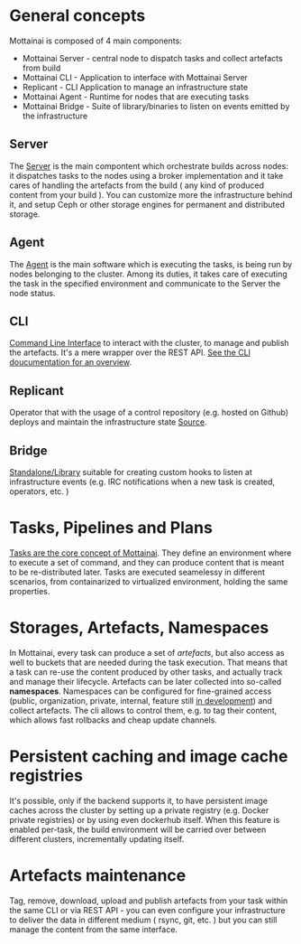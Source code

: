 # General concepts

Mottainai is composed of 4 main components:

- Mottainai Server - central node to dispatch tasks and collect artefacts from build
- Mottainai CLI - Application to interface with Mottainai Server
- Replicant - CLI Application to manage an infrastructure state
- Mottainai Agent - Runtime for nodes that are executing tasks
- Mottainai Bridge - Suite of library/binaries to listen on events emitted by the infrastructure

## Server
The [Server](https://github.com/MottainaiCI/mottainai-server) is the main compontent which orchestrate builds across nodes: it dispatches tasks to the nodes using a broker implementation and it take cares of handling the artefacts from the build ( any kind of produced content from your build ). You can customize more the infrastructure behind it,
and setup Ceph or other storage engines for permanent and distributed storage.

## Agent
The [Agent](https://github.com/MottainaiCI/mottainai-agent) is the main software which is executing the tasks, is being run by nodes belonging to the cluster. Among its duties, it takes care of executing the task in the specified environment and communicate to the Server the node status.

## CLI
[Command Line Interface](https://github.com/MottainaiCI/mottainai-cli) to interact with the cluster, to manage and publish the artefacts. It's a mere wrapper over the REST API. [See the CLI doucumentation for an overview](usage/cli.md).

## Replicant
Operator that with the usage of a control repository (e.g. hosted on Github) deploys and maintain the infrastructure state [Source](https://github.com/MottainaiCI/replicant).

## Bridge
[Standalone/Library](https://github.com/MottainaiCI/mottainai-bridge) suitable for creating custom hooks to listen at infrastructure events (e.g. IRC notifications when a new task is created, operators, etc. )

# Tasks, Pipelines and Plans

[Tasks are the core concept of Mottainai](usage/tasksandpipelines.md). They define an environment where to execute a set of command, and they can produce content that is meant to be re-distributed later. Tasks are executed seamelessy in different scenarios, from containarized to virtualized environment, holding the same properties.

# Storages, Artefacts, Namespaces

In Mottainai, every task can produce a set of *artefacts*, but also access as well to buckets that are needed during the task execution. That means that a task can re-use the content produced by other tasks, and actually track and manage their lifecycle.
Artefacts can be later collected into so-called **namespaces**. Namespaces can be configured for fine-grained access (public, organization, private, internal, feature still [in development](https://github.com/MottainaiCI/mottainai-server/issues/12)) and collect artefacts. The cli allows to control them, e.g. to tag their content, which allows fast rollbacks and cheap update channels.

# Persistent caching and image cache registries

It's possible, only if the backend supports it, to have persistent image caches across the cluster by setting up a private registry (e.g. Docker private registries) or by using even dockerhub itself. When this feature is enabled per-task, the build environment will be carried over between different clusters, incrementally updating itself.

# Artefacts maintenance

Tag, remove, download, upload and publish artefacts from your task within the same CLI or via REST API - you can even configure your infrastructure to deliver the data in different medium ( rsync, git, etc. ) but you can still manage the content from the same interface.
